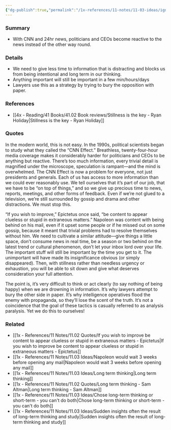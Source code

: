 ```yaml
---
{"dg-publish":true,"permalink":"/1x-references/11-notes/11-03-ideas/ignore-the-cnn-effect-availability-to-too-much-information/","title":"Ignore the CNN effect - availability to too much information","created":"2024-03-10T09:24:53.363+03:00","updated":"2024-03-10T09:34:13.479+03:00"}
---
```



### Summary
- With CNN and 24hr news, politicians and CEOs become reactive to the news instead of the other way round.

### Details
- We need to give less time to information that is distracting and blocks us from being intentional and long term in our thinking.
- Anything important will still be important in a few min/hours/days
- Lawyers use this as a strategy by trying to bury the opposition with paper.

### References
- [[4x - Reading/41 Books/41.02 Book reviews/Stillness is the key - Ryan Holiday\|Stillness is the key - Ryan Holiday]]

### Quotes
In the modern world, this is not easy. In the 1990s, political scientists began to study what they called the “CNN Effect.” Breathless, twenty-four-hour media coverage makes it considerably harder for politicians and CEOs to be anything but reactive. There’s too much information, every trivial detail is magnified under the microscope, speculation is rampant—and the mind is overwhelmed. The CNN Effect is now a problem for everyone, not just presidents and generals. Each of us has access to more information than we could ever reasonably use. We tell ourselves that it’s part of our job, that we have to be “on top of things,” and so we give up precious time to news, reports, meetings, and other forms of feedback. Even if we’re not glued to a television, we’re still surrounded by gossip and drama and other distractions. We must stop this.


“If you wish to improve,” Epictetus once said, “be content to appear clueless or stupid in extraneous matters.” Napoleon was content with being behind on his mail, even if it upset some people or if he missed out on some gossip, because it meant that trivial problems had to resolve themselves without him. We need to cultivate a similar attitude—give things a little space, don’t consume news in real time, be a season or two behind on the latest trend or cultural phenomenon, don’t let your inbox lord over your life.
The important stuff will still be important by the time you get to it. The unimportant will have made its insignificance obvious (or simply disappeared). Then, with stillness rather than needless urgency or exhaustion, you will be able to sit down and give what deserves consideration your full attention.

The point is, it’s very difficult to think or act clearly (to say nothing of being happy) when we are drowning in information. It’s why lawyers attempt to bury the other side in paper. It’s why intelligence operatives flood the enemy with propaganda, so they’ll lose the scent of the truth. It’s not a coincidence that the goal of these tactics is casually referred to as analysis paralysis. Yet we do this to ourselves!

### Related
- [[1x - References/11 Notes/11.02 Quotes/If you wish to improve be content to appear clueless or stupid in extraneous matters - Epictetus\|If you wish to improve be content to appear clueless or stupid in extraneous matters - Epictetus]]
- [[1x - References/11 Notes/11.03 Ideas/Napoleon would wait 3 weeks before opening any mail\|Napoleon would wait 3 weeks before opening any mail]]
- [[1x - References/11 Notes/11.03 Ideas/Long term thinking\|Long term thinking]]
- [[1x - References/11 Notes/11.02 Quotes/Long term thinking - Sam Altman\|Long term thinking - Sam Altman]]
- [[1x - References/11 Notes/11.03 Ideas/Chose long-term thinking or short-term - you can't do both\|Chose long-term thinking or short-term - you can't do both]]
- [[1x - References/11 Notes/11.03 Ideas/Sudden insights often the result of long-term thinking and study\|Sudden insights often the result of long-term thinking and study]]